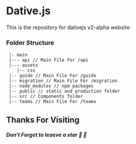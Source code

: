 # Dative.js

This is the repository for dativejs v2-alpha website

### Folder Structure

```treeview
 |- main
 |--- api // Main File For /api
 |--- assets
    |-- css
 |-- guide // Main File For /guide
 |-- migration // Main File For /migration
 |-- node_modules // npm packages
 |-- public // static and production folder
 |-- src // Components folder
 |-- teams // Main File For /teams

```



## Thanks For Visiting 

##### Don't Forget to leaeve a star 🌟 🥰